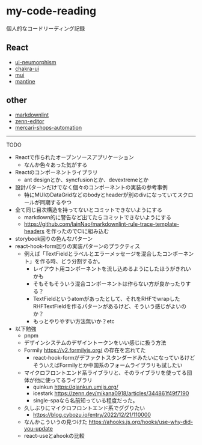 # my-code-reading

個人的なコードリーディング記録

## React

- [ui-neumorphism](/code-reading-of-ui-neumorphism.md)
- [chakra-ui](/code-reading-of-chakra-ui.md)
- [mui](/code-reading-of-mui.md)
- [mantine](/code-reading-of-mantine.md)

## other

- [markdownlint](/code-reading-of-markdownlint.md)
- [zenn-editor](/code-reading-of-zenn-editor.md)
- [mercari-shops-automation](/code-reading-of-mercari-shops-automation.md)

---

TODO

- Reactで作られたオープンソースアプリケーション
  - なんか色々あった気がする
- Reactのコンポーネントライブラリ
  - ant designとか、syncfusionとか、devextremeとか
- 設計パターンだけでなく個々のコンポーネントの実装の参考事例
  - 特にMUIのDataGridなどのbodyとheaderが別のdivになっていてスクロールが同期するやつ
- 全て同じ目次構造を持ってないとコミットできないようにする
  - markdown的に警告など出てたらコミットできないようにする
  - <https://github.com/lainNao/markdownlint-rule-trace-template-headers> を作ったのでCIに組み込む
- storybook回りの色んなパターン
- react-hook-form回りの実装パターンのプラクティス
  - 例えば「TextFieldとラベルとエラーメッセージを混合したコンポーネント」を作る時、どう分割するか。
    - レイアウト用コンポーネントを流し込めるようにしたほうがきれいかも
    - そもそもそういう混合コンポーネントは作らない方が良かったりする？
    - TextFieldというatomがあったとして、それをRHFでwrapしたRHFTextFieldを作るパターンがあるけど、そういう感じがよいのか？
    - もっとやりやすい方法無いか？etc
- 以下勉強
  - pnpm
  - デザインシステムのデザイントークンをいい感じに扱う方法
  - Formily <https://v2.formilyjs.org/> の存在を忘れてた
    - react-hook-formがデファクトスタンダードみたいになっているけどそういえばFormilyとか中国系のフォームライブラリも試したい
  - マイクロフロントエンド系ライブラリと、そのライブラリを使ってる団体が他に使ってるライブラリ
    - quinkun <https://qiankun.umijs.org/>
    - icestark <https://zenn.dev/mikana0918/articles/344861f49f7190>
    - single-spaなら名前知っている程度だった。
  - 久しぶりにマイクロフロントエンド系でググりたい
    - <https://blog.cybozu.io/entry/2022/12/21/110000>
  - なんかこういうの見つけた <https://ahooks.js.org/hooks/use-why-did-you-update>
  - react-useとahookの比較
  
